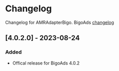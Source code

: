 # Changelog

Changelog for AMRAdapterBigo. 
BigoAds [changelog](https://www.bigossp.com/guide/sdk/ios/version)

## [4.0.2.0] - 2023-08-24
### Added
- Offical release for BigoAds 4.0.2
